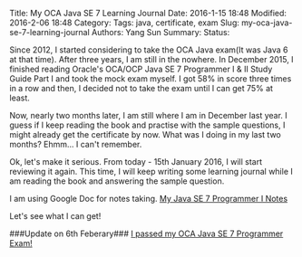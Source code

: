 Title: My OCA Java SE 7 Learning Journal
Date: 2016-1-15 18:48
Modified: 2016-2-06 18:48
Category: 
Tags: java, certificate, exam
Slug: my-oca-java-se-7-learning-journal
Authors: Yang Sun
Summary:
Status: 

Since 2012, I started considering to take the OCA Java exam(It was Java 6 at that time). After three years, I am still in the nowhere. In December 2015, I finished reading Oracle's OCA/OCP Java SE 7 Programmer I & II Study Guide Part I and took the mock exam myself. I got 58% in score three times in a row and then, I decided not to take the exam until I can get 75% at least.

Now, nearly two months later, I am still where I am in December last year. I guess if I keep reading the book and practise with the sample questions, I might already get the certificate by now. What was I doing in my last two months? Ehmm... I can't remember.

Ok, let's make it serious. From today - 15th January 2016, I will start reviewing it again. This time, I will keep writing some learning journal while I am reading the book and answering the sample question.

I am using Google Doc for notes taking.
[My Java SE 7 Programmer I Notes](https://docs.google.com/document/d/1IjwKHtsJoiTtNvqIbhtkyjJgPxiXISo_MYiiCGmlOIc/edit?usp=sharing)

Let's see what I can get!

###Update on 6th Feberary###
[I passed my OCA Java SE 7 Programmer Exam!]({filename}/posts/2016-02/java-se-7-programmer-i-exam-passed.md)

